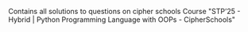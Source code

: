 Contains all solutions to questions on cipher schools Course "STP’25 - Hybrid | Python Programming Language with OOPs - CipherSchools"
